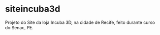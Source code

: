 # siteincuba3d
Projeto do Site da loja Incuba 3D, na cidade de Recife, feito durante curso do Senac, PE.
